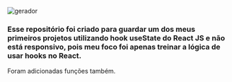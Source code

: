 ![gerador](https://github.com/Pedro-Viictor/useState-React-hook/assets/107973648/c88261fa-c7ec-4374-a371-2100b9f82bbc)



### Esse repositório foi criado para guardar um dos meus primeiros projetos utilizando hook useState do React JS e não está responsivo, pois meu foco foi apenas treinar a lógica de usar hooks no React.


Foram adicionadas funções também.
